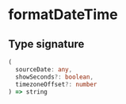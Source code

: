 # formatDateTime

## Type signature

<!-- prettier-ignore-start -->
```typescript
(
  sourceDate: any,
  showSeconds?: boolean,
  timezoneOffset?: number
) => string
```
<!-- prettier-ignore-end -->
